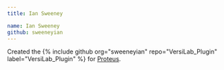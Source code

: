 ```yaml
---
title: Ian Sweeney

name: Ian Sweeney
github: sweeneyian
---
```


Created the {% include github org="sweeneyian" repo="VersiLab_Plugin" label="VersiLab_Plugin" %} for [Proteus](https://proteus.ac.uk/).
